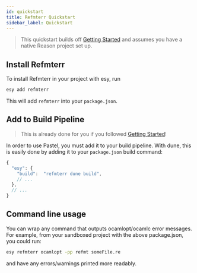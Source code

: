 ```yaml
---
id: quickstart
title: Refmterr Quickstart
sidebar_label: Quickstart
---
```


> This quickstart builds off [Getting Started](../getting-started) and assumes you have a native Reason project set up.

## Install Refmterr

To install Refmterr in your project with esy, run

```sh
esy add refmterr
```

This will add `refmterr` into your `package.json`.

## Add to Build Pipeline

> This is already done for you if you followed [Getting Started](../getting-started)!

In order to use Pastel, you must add it to your build pipeline. With dune, this is easily done by adding it to your `package.json` build command:

```js
{
  "esy": {
    "build":  "refmterr dune build",
    // ...
  },
  // ...
}
```

## Command line usage

You can wrap any command that outputs ocamlopt/ocamlc error messages. For example, from your sandboxed project with the above package.json, you could run:

```sh
esy refmterr ocamlopt -pp refmt someFile.re
```

and have any errors/warnings printed more readably.
